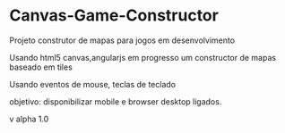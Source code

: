 # Canvas-Game-Constructor
Projeto construtor de mapas para jogos em desenvolvimento


Usando html5 canvas,angularjs em progresso um constructor de mapas baseado em tiles

Usando eventos de mouse, teclas de teclado


objetivo: disponibilizar mobile e browser desktop ligados.



v alpha 1.0
